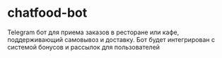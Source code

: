 # chatfood-bot
Telegram бот для приема заказов в ресторане или кафе, поддерживающий самовывоз и доставку. Бот будет интегрирован с системой бонусов и рассылок для пользователей
